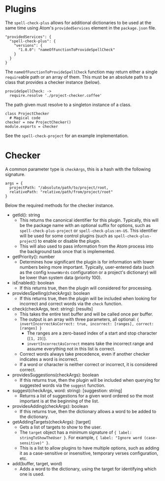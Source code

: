 # Plugins

The `spell-check-plus` allows for additional dictionaries to be used at the same time using Atom's `providedServices` element in the `package.json` file.

    "providedServices": {
      "spell-check-plus": {
        "versions": {
          "1.0.0": "nameOfFunctionToProvideSpellCheck"
        }
      }
    }

The `nameOfFunctionToProvideSpellCheck` function may return either a single `require`able path or an array of them. This must be an absolute path to a class that provides a checker instance (below).

    provideSpellCheck: ->
      require.resolve './project-checker.coffee'

The path given must resolve to a singleton instance of a class.

    class ProjectChecker
      # Magical code
    checker = new ProjectChecker()
    module.exports = checker

See the `spell-check-project` for an example implementation.

# Checker

A common parameter type is `checkArgs`, this is a hash with the following signature.

    args = {
      projectPath: "/absolute/path/to/project/root,
      relativePath: "relative/path/from/project/root"
    }

Below the required methods for the checker instance.

* getId(): string
    * This returns the canonical identifier for this plugin. Typically, this will be the package name with an optional suffix for options, such as `spell-check-plus-project` or `spell-check-plus:en-US`. This identifier will be used for some control plugins (such as `spell-check-plus-project`) to enable or disable the plugin.
     * This will also used to pass information from the Atom process into the background task once that is implemented.
* getPriority(): number
    * Determines how significant the plugin is for information with lower numbers being more important. Typically, user-entered data (such as the config `knownWords` configuration or a project's dictionary) will be lower than system data (priority 100).
* isEnabled(): boolean
    * If this returns true, then the plugin will considered for processing.
* providesSpelling(checkArgs): boolean
    * If this returns true, then the plugin will be included when looking for incorrect and correct words via the `check` function.
* check(checkArgs, text: string): [results]
    * This takes the entire text buffer and will be called once per buffer.
    * The output is an array with three parameters, all optional: `{ invertIncorrectAsCorrect: true, incorrect: [ranges], correct: [ranges] }`
        * The ranges are a zero-based index of a start and stop character (`[1, 23]`).
        * `invertIncorrectAsCorrect` means take the incorrect range and assume everything not in this list is correct.
    * Correct words always take precedence, even if another checker indicates a word is incorrect.
    * If a word or character is neither correct or incorrect, it is considered correct.
* providesSuggestions(checkArgs): boolean
    * If this returns true, then the plugin will be included when querying for suggested words via the `suggest` function.
* suggest(checkArgs, word: string): [suggestion: string]
    * Returns a list of suggestions for a given word ordered so the most important is at the beginning of the list.
* providesAdding(checkArgs): boolean
    * If this returns true, then the dictionary allows a word to be added to the dictionary.
* getAddingTargets(checkArgs): [target]
    * Gets a list of targets to show to the user.
    * The `target` object has a minimum signature of `{ label: stringToShowTheUser }`. For example, `{ label: "Ignore word (case-sensitive)" }`.
    * This is a list to allow plugins to have multiple options, such as adding it as a case-sensitive or insensitive, temporary verses configuration, etc.
* add(buffer, target, word)
    * Adds a word to the dictionary, using the target for identifying which one is used.
